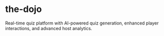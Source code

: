 # the-dojo
Real-time quiz platform with AI-powered quiz generation, enhanced player interactions, and advanced host analytics. 
